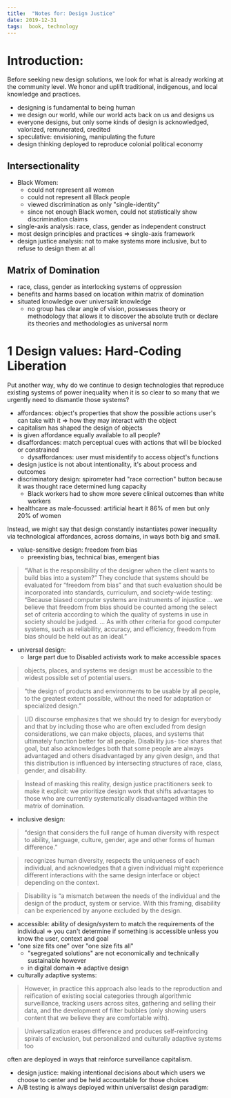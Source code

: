 ```yaml
---
title:  "Notes for: Design Justice"
date: 2019-12-31
tags:  book, technology
---
```


# Introduction:
Before seeking new design solutions, we look for what is already working at the community level. We honor and uplift traditional, indigenous, and local knowledge and practices.

- designing is fundamental to being human
- we design our world, while our world acts back on us and designs us
- everyone designs, but only some kinds of design is acknowledged, valorized, remunerated, credited
- speculative: envisioning, manipulating the future
- design thinking deployed to reproduce colonial political economy

## Intersectionality
- Black Women:
  - could not represent all women
  - could not represent all Black people
  - viewed discrimination as only "single-identity"
  - since not enough Black women, could not statistically show discrimination claims
- single-axis analysis: race, class, gender as independent construct
- most design principles and practices => single-axis framework
- design justice analysis: not to make systems more inclusive, but to refuse to design them at all

## Matrix of Domination
- race, class, gender as interlocking systems of oppression
- benefits and harms based on location within matrix of domination
- situated knowledge over universalit knowledge
  - no group has clear angle of vision, possesses theory or methodology that allows it to discover the absolute truth or declare its theories and methodologies as universal norm

# 1 Design values: Hard-Coding Liberation
Put another way, why do we continue to design technologies that reproduce existing systems of power inequality when it is so
clear to so many that we urgently need to dismantle those systems?

- affordances: object's properties that show the possible actions user's can take with it => how they may interact with the object
- capitalism has shaped the design of objects
- is given affordance equally available to all people?
- disaffordances: match perceptual cues with actions that will be blocked or constrained
  - dysaffordances: user must misidentify to access object's functions
- design justice is not about intentionality, it's about process and outcomes
- discriminatory design: spirometer had "race correction" button because it was thought race determined lung capacity
  - Black workers had to show more severe clinical outcomes than white workers
- healthcare as male-focussed: artificial heart it 86% of men but only 20% of women

Instead, we might say that design constantly instantiates power inequality via technological affordances, across domains,
in ways both big and small.

- value-sensitive design: freedom from bias
  - preexisting bias, technical bias, emergent bias

> “What is the responsibility of the designer when the
client wants to build bias into a system?” They conclude that systems
should be evaluated for “freedom from bias” and that such evaluation
should be incorporated into standards, curriculum, and society-­wide
testing: “Because biased computer systems are instruments of injustice
… we believe that freedom from bias should be counted among the
select set of criteria according to which the quality of systems in use in society should be judged. … As with other criteria for good computer systems, such as reliability, accuracy, and efficiency, freedom from bias
should be held out as an ideal.”

- universal design:
  - large part due to Disabled activists work to make accessible spaces

> objects, places, and systems we design must be accessible to the widest possible set of potential users.

> “the design of products and environments to be usable by all people, to the greatest extent possible, without the need for adaptation or specialized design.”

> UD discourse emphasizes that we should try to design for everybody and that by including those who are often
excluded from design considerations, we can make objects, places, and
systems that ultimately function better for all people. Disability jus-
tice shares that goal, but also acknowledges both that some people are
always advantaged and others disadvantaged by any given design, and
that this distribution is influenced by intersecting structures of race, class, gender, and disability.

> Instead of masking this reality, design justice practitioners seek to make it explicit: we prioritize design work that shifts advantages to those who are currently systematically disadvantaged within the matrix of domination.

- inclusive design: 
> “design that considers the full range of human diversity with respect to ability, language, culture, gender, age and other forms of human difference.”

> recognizes human diversity, respects the uniqueness of each individual, and acknowledges that a given individual might experience different interactions with the same design interface or object depending on the context.

> Disability is “a mismatch between the needs of the individual and the design of the product, system or service. With this framing, disability can be experienced by anyone excluded by the design.

- accessible: ability of design/system to match the requirements of the individual => you can't determine if something is accessible unless you know the user, context and goal
- "one size fits one" over "one size fits all"
  - "segregated solutions" are not economically and technically sustainable however
  - in digital domain => adaptive design
- culturally adaptive systems:

> However, in practice this approach also leads to the reproduction and reification of existing social categories through algorithmic surveillance, tracking users across sites, gathering and selling their data, and the development of filter bubbles (only showing users content that we believe they are comfortable with).

> Universalization erases difference and produces self-­reinforcing spirals of exclusion, but personalized and culturally adaptive systems too

often are deployed in ways that reinforce surveillance capitalism.
- design justice: making intentional decisions about which users we choose to center and be held accountable for those choices
- A/B testing is always deployed within universalist design paradigm: 
